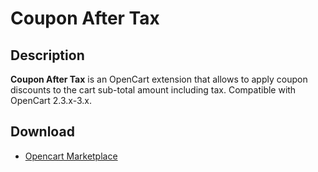 # Coupon After Tax

## Description
**Coupon After Tax** is an OpenCart extension that allows to apply coupon discounts to the cart sub-total amount including tax.
Compatible with OpenCart 2.3.x-3.x.

## Download
* [Opencart Marketplace](https://www.opencart.com/index.php?route=marketplace/extension/info&extension_id=39859)

